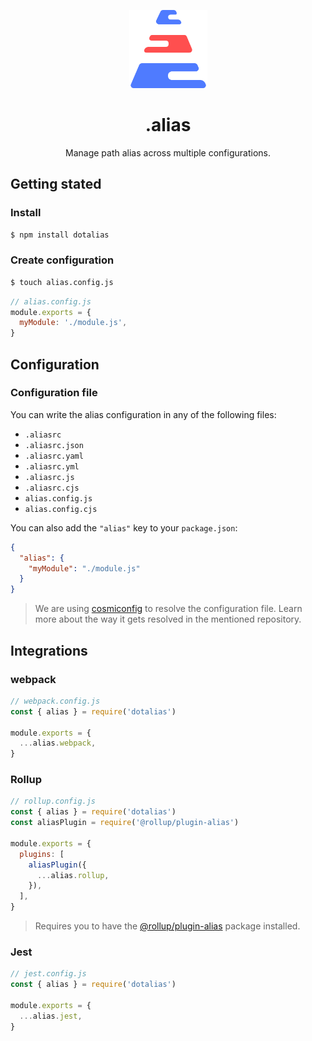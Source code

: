 <p align="center">
  <img src="logo.png" width="125" />
</p>

<h1 align="center">.alias</h1>

<p align="center">
Manage path alias across multiple configurations.
</p>

## Getting stated

### Install

```bash
$ npm install dotalias
```

### Create configuration

```bash
$ touch alias.config.js
```

```js
// alias.config.js
module.exports = {
  myModule: './module.js',
}
```

## Configuration

### Configuration file

You can write the alias configuration in any of the following files:

- `.aliasrc`
- `.aliasrc.json`
- `.aliasrc.yaml`
- `.aliasrc.yml`
- `.aliasrc.js`
- `.aliasrc.cjs`
- `alias.config.js`
- `alias.config.cjs`

You can also add the `"alias"` key to your `package.json`:

```json
{
  "alias": {
    "myModule": "./module.js"
  }
}
```

> We are using [cosmiconfig](https://github.com/davidtheclark/cosmiconfig) to resolve the configuration file. Learn more about the way it gets resolved in the mentioned repository.

## Integrations

### webpack

```js
// webpack.config.js
const { alias } = require('dotalias')

module.exports = {
  ...alias.webpack,
}
```

### Rollup

```js
// rollup.config.js
const { alias } = require('dotalias')
const aliasPlugin = require('@rollup/plugin-alias')

module.exports = {
  plugins: [
    aliasPlugin({
      ...alias.rollup,
    }),
  ],
}
```

> Requires you to have the [@rollup/plugin-alias](https://github.com/rollup/plugins/tree/master/packages/alias) package installed.

### Jest

```js
// jest.config.js
const { alias } = require('dotalias')

module.exports = {
  ...alias.jest,
}
```
